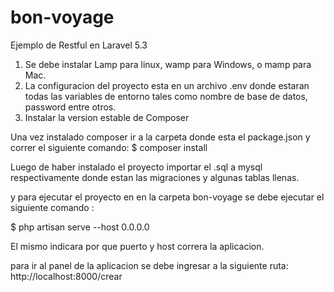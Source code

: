 # bon-voyage
Ejemplo de Restful en Laravel 5.3

1) Se debe instalar Lamp para linux, wamp para Windows, o mamp para Mac.
2) La configuracion del proyecto esta en un archivo .env donde estaran todas las variables de entorno tales como nombre de base de datos, password entre otros.
3) Instalar la version estable de Composer

Una vez instalado composer ir a la carpeta donde esta el package.json y correr el siguiente comando:
 $ composer install

Luego de haber instalado el proyecto importar el .sql a mysql respectivamente donde estan las migraciones y algunas tablas llenas.

y para ejecutar el proyecto en en la carpeta bon-voyage se debe ejecutar el siguiente comando :

$ php artisan serve --host 0.0.0.0 

El mismo indicara por que puerto y host correra la aplicacion.

para ir al panel de la aplicacion se debe ingresar a la siguiente ruta: http://localhost:8000/crear

